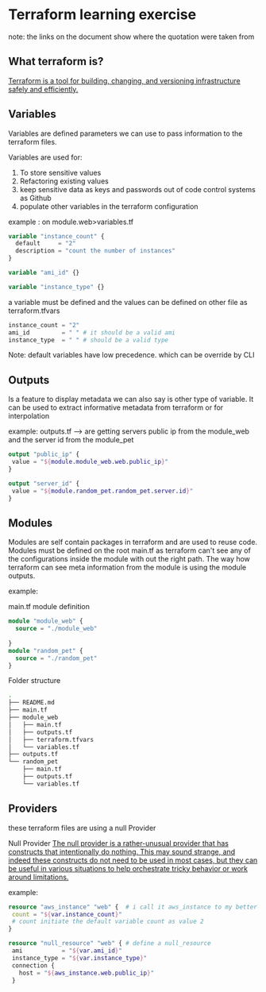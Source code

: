 # Terraform learning exercise

 note: the links on the document show where the quotation were taken from 

## What terraform is?

[Terraform is a tool for building, changing, and versioning infrastructure safely and efficiently.](https://www.terraform.io/intro/index.html)

## Variables

Variables are defined parameters we can use to pass information to the terraform files.

Variables are used for:

  1) To store sensitive values
  2) Refactoring existing values
  3) keep sensitive data as keys and passwords out of code control systems as Github
  4) populate other variables in the terraform configuration

example :
on module.web>variables.tf

```terraform
variable "instance_count" {
  default     = "2"
  description = "count the number of instances"
}

variable "ami_id" {}

variable "instance_type" {}
```

a variable must be defined and the values can be defined on other file as terraform.tfvars
```terraform
instance_count = "2"
ami_id         = " " # it should be a valid ami
instance_type  = " " # should be a valid type
```
Note: default variables have low precedence. which can be override by CLI

## Outputs
Is a feature to display metadata we can also say is other type of variable. It can be used to extract informative metadata from terraform or for interpolation

example:
 outputs.tf --> are getting servers public ip from the module_web and the server id from the module_pet

 ```terraform
 output "public_ip" {
  value = "${module.module_web.web.public_ip}"
}

output "server_id" {
  value = "${module.random_pet.random_pet.server.id}"
}

 ```

## Modules
Modules are self contain packages in terraform and are used to reuse code.
Modules must be defined on the root main.tf as terraform can't see any of the configurations inside the module with out the right path.
The way how terraform can see meta information from the module is using the module outputs.

example:

main.tf module definition

```terraform
module "module_web" {
  source = "./module_web"
  
}
module "random_pet" {
  source = "./random_pet"
}
```

Folder structure

```bash
.
├── README.md
├── main.tf
├── module_web
│   ├── main.tf
│   ├── outputs.tf
│   ├── terraform.tfvars
│   └── variables.tf
├── outputs.tf
└── random_pet
    ├── main.tf
    ├── outputs.tf
    └── variables.tf
```

## Providers



these terraform files are using a null Provider

Null Provider
[The null provider is a rather-unusual provider that has constructs that intentionally do nothing. This may sound strange, and indeed these constructs do not need to be used in most cases, but they can be useful in various situations to help orchestrate tricky behavior or work around limitations.](https://www.terraform.io/docs/providers/null/index.html)

 example:

 ```terraform
resource "aws_instance" "web" {  # i call it aws_instance to my better understanding but don't need to be aws it can be anything.
  count = "${var.instance_count}"
  # count initiate the default variable count as value 2 
}

resource "null_resource" "web" { # define a null_resource
  ami           = "${var.ami_id}"
  instance_type = "${var.instance_type}"
  connection {
    host = "${aws_instance.web.public_ip}"
  }

 ```
